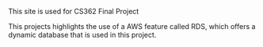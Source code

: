 This site is used for CS362 Final Project

This projects highlights the use of a AWS feature called RDS, which offers a dynamic database that is used in this project.
